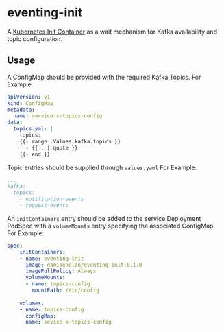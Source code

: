 # eventing-init

A [Kubernetes Init Container](https://kubernetes.io/docs/concepts/workloads/pods/init-containers/) as a wait mechanism for Kafka availability and topic configuration.

## Usage

A ConfigMap should be provided with the required Kafka Topics.
For Example:

```yaml
apiVersion: v1
kind: ConfigMap
metadata:
  name: service-x-topics-config
data:
  topics.yml: |
    topics:
    {{- range .Values.kafka.topics }}
      - {{ . | quote }}
    {{- end }}
```

Topic entries should be supplied through `values.yaml`
For Example:

```yaml
...
kafka:
  topics:
    - notification-events
    - request-events
```

An `initContainers` entry should be added to the service Deployment PodSpec with a `volumeMounts` entry specifying the associated ConfigMap.  
For Example:

```yaml
spec:
    initContainers:
    - name: eventing-init
      image: damiannolan/eventing-init:0.1.0
      imagePullPolicy: Always
      volumeMounts:
      - name: topics-config
        mountPath: /etc/config
    ...
    volumes:
    - name: topics-config
      configMap:
      name: sevice-x-topics-config
```
